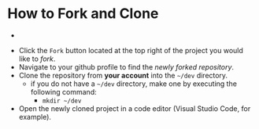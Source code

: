 # How to Fork and Clone

-
* Click the `Fork` button located at the top right of the project you would like to _fork_.
* Navigate to your github profile to find the _newly forked repository_.
* Clone the repository from **your account** into the `~/dev` directory.
    * if you do not have a `~/dev` directory, make one by executing the following command:
        * `mkdir ~/dev`
* Open the newly cloned project in a code editor (Visual Studio Code, for example).
